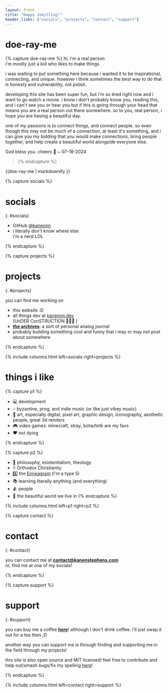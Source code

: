 ```yaml
---
layout: front
title: "Happy Jekylling!"
header_links: ["socials", "projects", "contact", "support"]
---
```


# doe-ray-me

{% capture doe-ray-me %}
hi, i'm a real person\
i'm mostly just a kid who likes to make things

i was waiting to put something here because i wanted it to be inspirational, connecting, and unique. however i think sometimes the best way to do that is honesty and vulnerability, not polish.

developing this site has been super fun, but i'm so tired right now and i want to go watch a movie. i know i don't probably know you, reading this, and i can't see you or hear you but if this is going through your head that means you are a real person out there somewhere. so to you, real person, i hope you are having a beautiful day.

one of my passions is to connect things, and connect people. so even though this may not be much of a connection, at least it's something, and i can give you my bidding that you would make connections, bring people together, and help create a beautiful world alongside everyone else.

God bless you. cheers 🍷 ~ 07-18-2024

> {% endcapture %}

<div class="doublecolumn">{{doe-ray-me | markdownify }}</div>

{% capture socials %}

# socials

{: #socials}

-   GitHub [@kanennn](https://github.com/kanennn)
-   i literally don't know where else\
    i'm a nerd LOL

{% endcapture %}

{% capture projects %}

# projects

{: #projects}

you can find me working on

-   this website :D
-   all things dev at [kanennn.dev](https://kanennn.dev)\
    (UnDER ConSTRUCTION 🚧🚧🚧 )
-   [**the archives**](https://archives.kanenstephens.com): a sort of personal analog journal
-   probably building something cool and funny that i may or may not post about somewhere

{% endcapture %}

{% include columns.html left=socials right=projects %}

# things i like

{% capture p1 %}

-   💻 development
-   🎶 byzantine, prog, and indie music (or like just vibey music)
-   🎨 art, especially digital; pixel art, graphic design, iconography, aesthetic people, great 3d renders
-   🎮 video games: minecraft, stray, botw/totk are my favs
-   ❤️ not dying

{% endcapture %}

{% capture p2 %}

-   🧠 philosophy, existentialism, theology
-   ☦️ Orthodox Christianity
-   9️⃣ the [Enneagram](https://www.enneagraminstitute.com/type-descriptions/) (i'm a type 5)
-   📚 learning literally anything (and everything)
-   🫂 people
-   🌈 the beautiful world we live in
    {% endcapture %}

{% include columns.html left=p1 right=p2 %}

{% capture contact %}

# contact

{: #contact}

you can contact me at **contact@kanenstephens.com**\
or, find me at one of my socials!

{% endcapture %}

{% capture support %}

# support

{: #support}

you can buy me a coffee [**here**](https://{{site.buymeacoffee}})! although I don't drink coffee. i'll just swap it out for a tea then ;D

another way you can support me is through finding and supporting me in the field through my projects!

this site is also open source and MIT licensed! feel free to contribute and help out/smash bugs/fix my spelling [here](https://{{site.repo}})!

{% endcapture %}

{% include columns.html left=contact right=support %}
